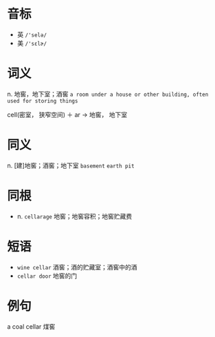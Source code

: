 # 音标

- 英 `/'selə/`
- 美 `/'sɛlɚ/`

# 词义

n. 地窖，地下室；酒窖
`a room under a house or other building, often used for storing things`



cell(密室， 狭窄空间) ＋ ar → 地窖， 地下室

# 同义

n. [建]地窖；酒窖；地下室
`basement` `earth pit`

# 同根

- n. `cellarage` 地窖；地窖容积；地窖贮藏费

# 短语

- `wine cellar` 酒窖；酒的贮藏室；酒窖中的酒
- `cellar door` 地窖的门

# 例句

a coal cellar
煤窖


